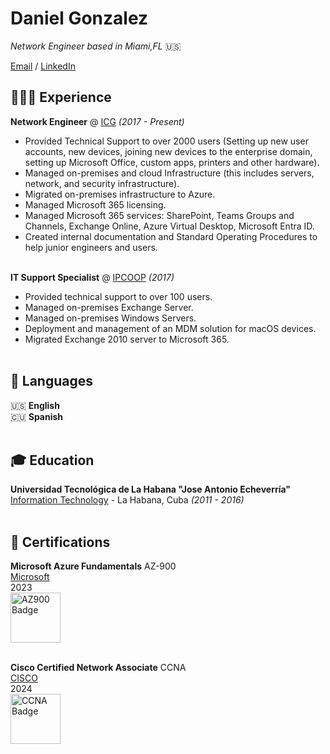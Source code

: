 # Daniel Gonzalez

_Network Engineer based in Miami,FL_ 🇺🇸 <br>

[Email](mailto:slash9492@gmail.com) / [LinkedIn](https://www.linkedin.com/in/daniel-j-gonzalez/)

## 👨🏻‍💻 Experience

**Network Engineer** @ [ICG](https://www.icgi.com/) _(2017 - Present)_ <br>
  - Provided Technical Support to over 2000 users (Setting up new user accounts, new devices, joining new devices to the enterprise domain, setting up Microsoft Office, custom apps, printers and other hardware).
  - Managed on-premises and cloud Infrastructure (this includes servers, network, and security infrastructure).
  - Migrated on-premises infrastructure to Azure.
  - Managed Microsoft 365 licensing.
  - Managed Microsoft 365 services: SharePoint, Teams Groups and Channels, Exchange Online, Azure Virtual Desktop, Microsoft Entra ID.
  - Created internal documentation and Standard Operating Procedures to help junior engineers and users.
<br><br>

**IT Support Specialist** @ [IPCOOP](https://www.ipcoop.com/) _(2017)_ <br>
  - Provided technical support to over 100 users.
  - Managed on-premises Exchange Server.
  - Managed on-premises Windows Servers.
  - Deployment and management of an MDM solution for macOS devices.
  - Migrated Exchange 2010 server to Microsoft 365.
<br><br>
 
## 💬 Languages

🇺🇸 **English**<br>
🇨🇺 **Spanish**
<br><br>

## 🎓 Education

**Universidad Tecnológica de La Habana "Jose Antonio Echeverría"**<br>
[Information Technology](https://cujae.edu.cu/) - La Habana, Cuba _(2011 -  2016)_
<br><br>
## 📜 Certifications

**Microsoft Azure Fundamentals** AZ-900<br>
[Microsoft](https://www.credly.com/badges/4b07da4c-66b0-4c97-8b52-03dbb2e8098b/public_url) <br> 2023
<br>
<picture>
<img src="https://images.credly.com/size/220x220/images/be8fcaeb-c769-4858-b567-ffaaa73ce8cf/image.png" alt="AZ900 Badge" width="80"/>
</picture>
<br><br>

**Cisco Certified Network Associate** CCNA<br>
[CISCO](https://www.credly.com/badges/859e469a-2e86-4f72-bab7-096a30c15229/public_url) <br> 
2024 <br>
<picture>
<img src="https://images.credly.com/size/220x220/images/683783d8-eaac-4c37-a14d-11bd8a36321d/ccna_600.png" alt="CCNA Badge" width="80"/> 
</picture>
<br><br>
